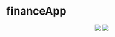 # financeApp

<p align="center"><img src="https://fr-wiki.ikoula.com/images/6/61/Php.png"/>

<img src="https://upload.wikimedia.org/wikipedia/commons/thumb/a/a0/MVC-Process.svg/1200px-MVC-Process.svg.png" />
</p>
